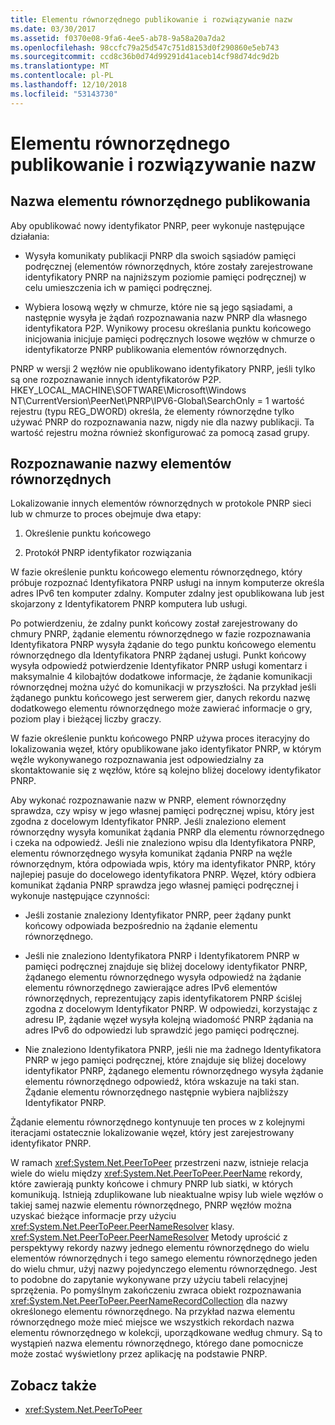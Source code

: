 ```yaml
---
title: Elementu równorzędnego publikowanie i rozwiązywanie nazw
ms.date: 03/30/2017
ms.assetid: f0370e08-9fa6-4ee5-ab78-9a58a20a7da2
ms.openlocfilehash: 98ccfc79a25d547c751d8153d0f290860e5eb743
ms.sourcegitcommit: ccd8c36b0d74d99291d41aceb14cf98d74dc9d2b
ms.translationtype: MT
ms.contentlocale: pl-PL
ms.lasthandoff: 12/10/2018
ms.locfileid: "53143730"
---
```

# <a name="peer-name-publication-and-resolution"></a>Elementu równorzędnego publikowanie i rozwiązywanie nazw

## <a name="publishing-a-peer-name"></a>Nazwa elementu równorzędnego publikowania  

 Aby opublikować nowy identyfikator PNRP, peer wykonuje następujące działania:  
  
-   Wysyła komunikaty publikacji PNRP dla swoich sąsiadów pamięci podręcznej (elementów równorzędnych, które zostały zarejestrowane identyfikatory PNRP na najniższym poziomie pamięci podręcznej) w celu umieszczenia ich w pamięci podręcznej.  
  
-   Wybiera losową węzły w chmurze, które nie są jego sąsiadami, a następnie wysyła je żądań rozpoznawania nazw PNRP dla własnego identyfikatora P2P. Wynikowy procesu określania punktu końcowego inicjowania inicjuje pamięci podręcznych losowe węzłów w chmurze o identyfikatorze PNRP publikowania elementów równorzędnych.  
  
PNRP w wersji 2 węzłów nie opublikowano identyfikatory PNRP, jeśli tylko są one rozpoznawanie innych identyfikatorów P2P. HKEY_LOCAL_MACHINE\SOFTWARE\Microsoft\Windows NT\CurrentVersion\PeerNet\PNRP\IPV6-Global\SearchOnly = 1 wartość rejestru (typu REG_DWORD) określa, że elementy równorzędne tylko używać PNRP do rozpoznawania nazw, nigdy nie dla nazwy publikacji. Ta wartość rejestru można również skonfigurować za pomocą zasad grupy.  
  
## <a name="resolving-a-peer-name"></a>Rozpoznawanie nazwy elementów równorzędnych

 Lokalizowanie innych elementów równorzędnych w protokole PNRP sieci lub w chmurze to proces obejmuje dwa etapy:  
  
1.  Określenie punktu końcowego  
  
2.  Protokół PNRP identyfikator rozwiązania  
  
 W fazie określenie punktu końcowego elementu równorzędnego, który próbuje rozpoznać Identyfikatora PNRP usługi na innym komputerze określa adres IPv6 ten komputer zdalny.  Komputer zdalny jest opublikowana lub jest skojarzony z Identyfikatorem PNRP komputera lub usługi.  
  
 Po potwierdzeniu, że zdalny punkt końcowy został zarejestrowany do chmury PNRP, żądanie elementu równorzędnego w fazie rozpoznawania Identyfikatora PNRP wysyła żądanie do tego punktu końcowego elementu równorzędnego dla Identyfikatora PNRP żądanej usługi. Punkt końcowy wysyła odpowiedź potwierdzenie Identyfikator PNRP usługi komentarz i maksymalnie 4 kilobajtów dodatkowe informacje, że żądanie komunikacji równorzędnej można użyć do komunikacji w przyszłości. Na przykład jeśli żądanego punktu końcowego jest serwerem gier, danych rekordu nazwę dodatkowego elementu równorzędnego może zawierać informacje o gry, poziom play i bieżącej liczby graczy.  
  
 W fazie określenie punktu końcowego PNRP używa proces iteracyjny do lokalizowania węzeł, który opublikowane jako identyfikator PNRP, w którym węźle wykonywanego rozpoznawania jest odpowiedzialny za skontaktowanie się z węzłów, które są kolejno bliżej docelowy identyfikator PNRP.  
  
 Aby wykonać rozpoznawanie nazw w PNRP, element równorzędny sprawdza, czy wpisy w jego własnej pamięci podręcznej wpisu, który jest zgodna z docelowym Identyfikator PNRP. Jeśli znaleziono element równorzędny wysyła komunikat żądania PNRP dla elementu równorzędnego i czeka na odpowiedź. Jeśli nie znaleziono wpisu dla Identyfikatora PNRP, elementu równorzędnego wysyła komunikat żądania PNRP na węźle równorzędnym, która odpowiada wpis, który ma identyfikator PNRP, który najlepiej pasuje do docelowego identyfikatora PNRP. Węzeł, który odbiera komunikat żądania PNRP sprawdza jego własnej pamięci podręcznej i wykonuje następujące czynności:  
  
-   Jeśli zostanie znaleziony Identyfikator PNRP, peer żądany punkt końcowy odpowiada bezpośrednio na żądanie elementu równorzędnego.  
  
-   Jeśli nie znaleziono Identyfikatora PNRP i Identyfikatorem PNRP w pamięci podręcznej znajduje się bliżej docelowy identyfikator PNRP, żądanego elementu równorzędnego wysyła odpowiedź na żądanie elementu równorzędnego zawierające adres IPv6 elementów równorzędnych, reprezentujący zapis identyfikatorem PNRP ściślej zgodna z docelowym Identyfikator PNRP. W odpowiedzi, korzystając z adresu IP, żądanie węzeł wysyła kolejną wiadomość PNRP żądania na adres IPv6 do odpowiedzi lub sprawdzić jego pamięci podręcznej.  
  
-   Nie znaleziono Identyfikatora PNRP, jeśli nie ma żadnego Identyfikatora PNRP w jego pamięci podręcznej, które znajduje się bliżej docelowy identyfikator PNRP, żądanego elementu równorzędnego wysyła żądanie elementu równorzędnego odpowiedź, która wskazuje na taki stan. Żądanie elementu równorzędnego następnie wybiera najbliższy Identyfikator PNRP.  
  
Żądanie elementu równorzędnego kontynuuje ten proces w z kolejnymi iteracjami ostatecznie lokalizowanie węzeł, który jest zarejestrowany identyfikator PNRP.  
  
 W ramach <xref:System.Net.PeerToPeer> przestrzeni nazw, istnieje relacja wiele do wielu między <xref:System.Net.PeerToPeer.PeerName> rekordy, które zawierają punkty końcowe i chmury PNRP lub siatki, w których komunikują. Istnieją zduplikowane lub nieaktualne wpisy lub wiele węzłów o takiej samej nazwie elementu równorzędnego, PNRP węzłów można uzyskać bieżące informacje przy użyciu <xref:System.Net.PeerToPeer.PeerNameResolver> klasy. <xref:System.Net.PeerToPeer.PeerNameResolver> Metody uprościć z perspektywy rekordy nazwy jednego elementu równorzędnego do wielu elementów równorzędnych i tego samego elementu równorzędnego jeden do wielu chmur, użyj nazwy pojedynczego elementu równorzędnego. Jest to podobne do zapytanie wykonywane przy użyciu tabeli relacyjnej sprzężenia. Po pomyślnym zakończeniu zwraca obiekt rozpoznawania <xref:System.Net.PeerToPeer.PeerNameRecordCollection> dla nazwy określonego elementu równorzędnego.  Na przykład nazwa elementu równorzędnego może mieć miejsce we wszystkich rekordach nazwa elementu równorzędnego w kolekcji, uporządkowane według chmury. Są to wystąpień nazwa elementu równorzędnego, którego dane pomocnicze może zostać wyświetlony przez aplikację na podstawie PNRP.  
  
## <a name="see-also"></a>Zobacz także  
- <xref:System.Net.PeerToPeer>
